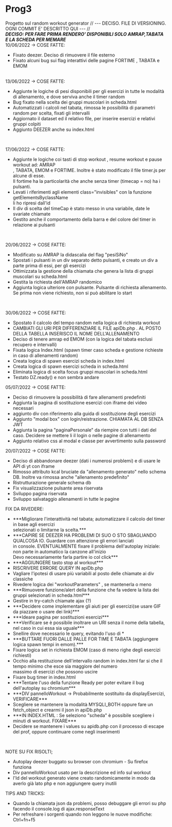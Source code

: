 # Prog3
Progetto sul random workout generator
// --- DECISO. FILE DI VERSIONING. OGNI COMMIT E' DESCRITTO QUI --- // <br>
***DECISO: PER FARE PRIMA RENDERO' DISPONIBILI SOLO AMRAP,TABATA E LA SCHEDA PER MEMARE*** <br>
10/06/2022 -> COSE FATTE: <br>
<ul>
  <li> Fixato deezer. Deciso di rimuovere il file esterno </li>
  <li> Fixato alcuni bug sui flag interattivi delle pagine FORTIME , TABATA e EMOM </li>
</ul>
<br>
13/06/2022 -> COSE FATTE: <br>
<ul>
  <li> Aggiunte le logiche di pesi disponibili per gli esercizi in
  tutte le modalità di allenamento, e dove serviva anche il timer random  </li>
  <li> Bug fixato nella scelta dei gruppi muscolari in scheda.html </li>
  <li> Automatizzati i calcoli nel tabata, rimossa le possibilità di parametri random per scelta, fixati gli intervalli </li>
  <li> Aggiornato il dataset ed il relativo file, per inserire esercizi e relativi gruppi colpiti </li>
  <li> Aggiunto DEEZER anche su index.html </li>
</ul> <br>

17/06/2022 -> COSE FATTE: <br>
<ul>
  <li> Aggiunte le logiche coi tasti di stop workout , resume workout e pause workout ad: AMRAP <br>
  , TABATA, EMOM e FORTIME. Inoltre è stato modificato il file timer.js per alcune di esse. <br>
  Il fortime ha la particolarità che anche senza timer (timecap = no) ha i pulsanti. </li>
  <li> Levati i riferimenti agli elementi class="invisibles" con la funzione getElementsByclassName <br>
  li ho ripresi dall'id </li>
  <li> Il div di scelta del timeCap è stato messo in una variabile, date le svariate chiamate </li>
  <li> Gestito anche il comportamento della barra e del colore del timer in relazione ai pulsanti </li>
</ul> <br>

20/06/2022 -> COSE FATTE: <br>
<ul>
  <li> Modificato su AMRAP la didascalia del flag "pesiSiNo" </li>
  <li> Spostati i pulsanti in un div separato detto pulsanti, e creato un div a parte prima di essi, per gli esercizi </li>
  <li> Ottimizzata la gestione della chiamata che genera la lista di gruppi muscolari su scheda.html </li>
  <li> Gestita la richiesta dell'AMRAP randomico </li>
  <li> Aggiunta logica ulteriore con pulsante. Pulsante di richiesta allenamento. Se prima non viene richiesto, non si può abilitare lo start </li>
</ul> <br>

30/06/2022 -> COSE FATTE: <br>
<ul>
  <li> Spostato il calcolo del tempo random nella logica di richiesta workout</li>
  <li> CAMBIATI GLI URI PER DIFFERENZIARE IL FILE apiDb.php . AL POSTO DELLA TABELLA INSERISCO IL NOME DELL'ALLENAMENTO </li>
  <li> Deciso di tenere amrap ed EMOM (con la logica del tabata esclusi recupero e intervalli) </li>
  <li> Fixata logica Index.html (spawn timer caso scheda e gestione richieste in caso di allenamenti random) </li>
  <li> Creata logica di spawn esercizi scheda in index.html </li>
  <li> Creata logica di spawn esercizi scheda in scheda.html </li>
  <li> Eliminata logica di scelta focus gruppi muscolari in scheda.html </li>
  <li> Testato DZ.ready() e non sembra andare </li>
</ul>

05/07/2022 -> COSE FATTE: <br>
<ul>
  <li> Deciso di rimuovere la possibilità di fare allenamenti predefiniti </li>
  <li> Aggiunta la pagina di sostituzione esercizi con iframe dei video necessari </li>
  <li> aggiunto div con riferimento alla guida di sostituzione degli esercizi </li>
  <li> Aggiunto "modal box" con login/reistrazione. CHIAMATA AL DB SENZA JWT </li>
  <li> Aggiunta la pagina "paginaPersonale" da riempire con tutti i dati del caso. Decidere se mettere li il login o nelle pagine di allenamento </li>
  <li> Aggiunto relativo css al modal e classe per avvertimento sulla password </li>
</ul>

20/07/2022 -> COSE FATTE: <br>

<ul>
  <li> Deciso di abbandonare deezer (dati i numerosi problemi) e di usare le API di yt con iframe </li>
  <li> Rimosso attributo kcal bruciate da "allenamento generato" nello schema DB. Inoltre va rimossa anche "allenamento predefinito" </li>
  <li> Ristrutturazione generale schema db </li>
  <li> Fix visualizzazione pulsante area riservata </li>
  <li> Sviluppo pagina riservata </li>
  <li> Sviluppo salvataggio allenamenti in tutte le pagine
</ul>

FIX DA RIVEDERE: <br>
<ul>
  <li> ***Migliorare l'interattività nel tabata; automatizzare il calcolo del timer in base agli esercizi <br>
    selezionati o limitarne la scelta.*** </li>
  <li> ***CAPIRE SE DEEZER HA PROBLEMI DI SUO O STO SBAGLIANDO QUALCOSA IO. Guardare con attenzione gli errori lanciati <br>
  in console. EVENTUALMENTE fixare il problema dell'autoplay iniziale: non parte in automatico la canzone all'inizio <br>
  Devo necessariamente farla partire io col click*** </li>
  <li> ***AGGIUNGERE tasto stop al workout*** </li>
  <li> RISCRIVERE ERRORE QUERY IN apiDb.php </li>
  <li> Vagliare l'ipotesi di usare più variabili al posto delle chiamate ai div classiche </li>
  <li> Rivedere logica dei "workoutParameters" , se mantenerla o meno </li>
  <li> ***Rimuovere funzione/alert della funzione che fa vedere la lista dei gruppi selezionati in scheda.html*** </li>
  <li> Gestire in try-catch chiamate ajax (?) </li>
  <li> ***Decidere come implementare gli aiuti per gli esercizi(se usare GIF da piazzare o usare dei link)*** </li>
  <li> ***Ideare pagina per sostituzioni esercizi*** </li>
  <li> ***Verificare se è possibile inoltrare un URI senza il nome della tabella, nel caso in cui essa sia uguale*** </li>
  <li> Snellire dove necessario le query, evitando l'uso di * </li>
  <li> ***BUTTARE FUORI DALLE PALLE FOR TIME E TABATA (aggiungere logica spawn tempi in emom).*** </li>
  <li> Fixare logica set in richiesta EMOM (caso di meno righe degli esercizi richiesti) </li>
  <li> Occhio alla restituzione dell'intervallo random in index.html far si che il tempo minimo che esce sia maggiore del numero <br>
  massimo di esercizi che possono uscire </li>
  <li> Fixare bug timer in index.html </li>
  <li> ***Tentare l'uso della funzione Ready per poter evitare il bug dell'autoplay su chromium*** </li>
  <li> ***DIV pannelloWorkout -> Probabilmente sostituito da displayEsercizi, VERIFICARE*** </li>
  <li> Scegliere se mantenere la modalità MYSQLI_BOTH oppure fare un fetch_object e crearmi il json in apiDb.php </li>
  <li> ***IN INDEX.HTML : Se seleziono "scheda" è possibile scegliere i minuti di workout. FIXARE*** </li>
  <li> Decidere se mantenere i values su apidb.php con il processo di escape del prof, oppure continuare come negli inserimenti </li>
</ul> <br>

NOTE SU FIX RISOLTI; <br>
<ul>
  <li> Autoplay deezer buggato su browser con chromium - Su firefox funziona </li>
  <li> Div pannelloWorkout usato per la descrizione ed info sul workout </li>
  <li> l'Id del workout generato viene creato randomicamente in modo da averlo già lato php e non aggiungere query inutili </li>
</ul>

TIPS AND TRICKS: <br>
<ul>
  <li> Quando la chiamata json da problemi, posso debuggare gli errori su php <br>
  facendo il console.log di ajax.responseText </li>
  <li> Per refreshare i sorgenti quando non leggono le nuove modifiche: Ctrl+fn+f5 </li>
</ul>
